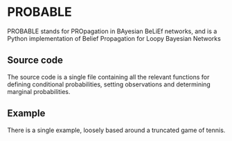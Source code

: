 # PROBABLE
PROBABLE stands for PROpagation in BAyesian BeLiEf networks, and is a Python implementation of Belief Propagation for Loopy Bayesian Networks

## Source code
The source code is a single file containing all the relevant functions for defining conditional probabilities, setting observations and determining marginal probabilities.

## Example
There is a single example, loosely based around a truncated game of tennis.
